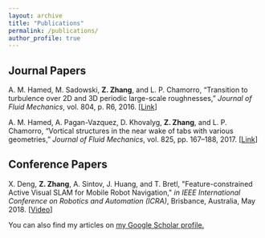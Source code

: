 ```yaml
---
layout: archive
title: "Publications"
permalink: /publications/
author_profile: true
---
```

## Journal Papers
A. M. Hamed, M. Sadowski, **Z. Zhang**, and L. P. Chamorro, “Transition to turbulence over 2D and 3D periodic large-scale roughnesses,” *Journal of Fluid Mechanics*, vol. 804, p. R6, 2016.
[[Link](https://doi.org/10.1017/jfm.2016.575)]

A. M. Hamed, A. Pagan-Vazquez, D. Khovalyg, **Z. Zhang**, and L. P. Chamorro, “Vortical structures in the near wake of tabs with various geometries,” *Journal of Fluid Mechanics*, vol. 825, pp. 167–188, 2017.
[[Link](https://doi.org/10.1017/jfm.2017.384)]

## Conference Papers
X. Deng, **Z. Zhang**, A. Sintov, J. Huang, and T. Bretl, "Feature-constrained Active Visual SLAM for Mobile Robot Navigation," *in IEEE International Conference on Robotics and Automation (ICRA)*, Brisbance, Australia, May 2018.
[[Video](https://www.youtube.com/watch?v=g87kNEiEKZk)] 

You can also find my articles on <u><a href="{https://scholar.google.com/citations?user=J1ub1esAAAAJ&hl=en}">my Google Scholar profile</a>.</u>



